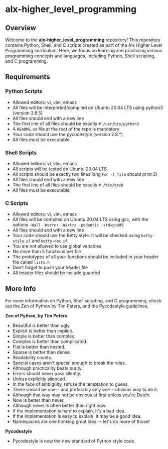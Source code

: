 # alx-higher_level_programming

## Overview
Welcome to the **alx-higher_level_programming** repository! This repository contains Python, Shell, and C scripts created as part of the Alx Higher Level Programming curriculum. Here, we focus on learning and practicing various programming concepts and languages, including Python, Shell scripting, and C programming.

## Requirements
### Python Scripts
- Allowed editors: vi, vim, emacs
- All files will be interpreted/compiled on Ubuntu 20.04 LTS using python3 (version 3.8.5)
- All files should end with a new line
- The first line of all files should be exactly `#!/usr/bin/python3`
- A `README.md` file at the root of the repo is mandatory
- Your code should use the pycodestyle (version 2.8.\*)
- All files must be executable

### Shell Scripts
- Allowed editors: vi, vim, emacs
- All scripts will be tested on Ubuntu 20.04 LTS
- All scripts should be exactly two lines long (`wc -l file` should print 2)
- All files should end with a new line
- The first line of all files should be exactly `#!/bin/bash`
- All files must be executable

### C Scripts
- Allowed editors: vi, vim, emacs
- All files will be compiled on Ubuntu 20.04 LTS using gcc, with the options `-Wall -Werror -Wextra -pedantic -std=gnu89`
- All files should end with a new line
- Your code should use the Betty style. It will be checked using `betty-style.pl` and `betty-doc.pl`
- You are not allowed to use global variables
- No more than 5 functions per file
- The prototypes of all your functions should be included in your header file called `lists.h`
- Don’t forget to push your header file
- All header files should be include guarded

## More Info
For more information on Python, Shell scripting, and C programming, check out the Zen of Python by Tim Peters, and the Pycodestyle guidelines.

**Zen of Python, by Tim Peters**
- Beautiful is better than ugly.
- Explicit is better than implicit.
- Simple is better than complex.
- Complex is better than complicated.
- Flat is better than nested.
- Sparse is better than dense.
- Readability counts.
- Special cases aren't special enough to break the rules.
- Although practicality beats purity.
- Errors should never pass silently.
- Unless explicitly silenced.
- In the face of ambiguity, refuse the temptation to guess.
- There should be one-- and preferably only one --obvious way to do it.
- Although that way may not be obvious at first unless you're Dutch.
- Now is better than never.
- Although never is often better than right now.
- If the implementation is hard to explain, it's a bad idea.
- If the implementation is easy to explain, it may be a good idea.
- Namespaces are one honking great idea -- let's do more of those!

**Pycodestyle**
- Pycodestyle is now the new standard of Python style code.
